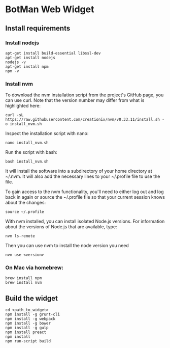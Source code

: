 # BotMan Web Widget

## Install requirements

### Install nodejs
```
apt-get install build-essential libssl-dev
apt-get install nodejs
nodejs -v
apt-get install npm
npm -v
```

### Install nvm

To download the nvm installation script from the project's GitHub page, you can use curl. Note that the version number may differ from what is highlighted here:

```
curl -sL https://raw.githubusercontent.com/creationix/nvm/v0.33.11/install.sh -o install_nvm.sh
```

Inspect the installation script with nano:

```
nano install_nvm.sh
```

Run the script with bash:

```
bash install_nvm.sh
```

It will install the software into a subdirectory of your home directory at ~/.nvm. It will also add the necessary lines to your ~/.profile file to use the file.

To gain access to the nvm functionality, you'll need to either log out and log back in again or source the ~/.profile file so that your current session knows about the changes:

```
source ~/.profile
```

With nvm installed, you can install isolated Node.js versions. For information about the versions of Node.js that are available, type:

```
nvm ls-remote
```

Then you can use nvm to install the node version you need

```
nvm use <version>
```


### On Mac via homebrew:

```
brew install npm
brew install nvm
```

## Build the widget

```
cd <path_to_widget>
npm install -g grunt-cli
npm install -g webpack
npm install -g bower
npm install -g gulp
npm install preact
npm install
npm run-script build
```

